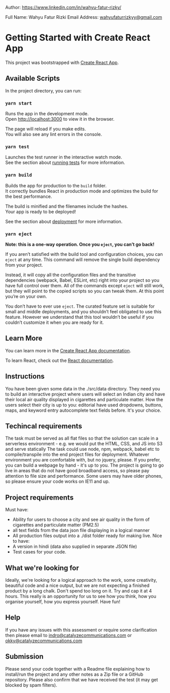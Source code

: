Author: https://www.linkedin.com/in/wahyu-fatur-rizky/

Full Name: Wahyu Fatur Rizki
Email Address: wahyufaturrizkyy@gmail.com

# Getting Started with Create React App

This project was bootstrapped with [Create React App](https://github.com/facebook/create-react-app).

## Available Scripts

In the project directory, you can run:

### `yarn start`

Runs the app in the development mode.\
Open [http://localhost:3000](http://localhost:3000) to view it in the browser.

The page will reload if you make edits.\
You will also see any lint errors in the console.

### `yarn test`

Launches the test runner in the interactive watch mode.\
See the section about [running tests](https://facebook.github.io/create-react-app/docs/running-tests) for more information.

### `yarn build`

Builds the app for production to the `build` folder.\
It correctly bundles React in production mode and optimizes the build for the best performance.

The build is minified and the filenames include the hashes.\
Your app is ready to be deployed!

See the section about [deployment](https://facebook.github.io/create-react-app/docs/deployment) for more information.

### `yarn eject`

**Note: this is a one-way operation. Once you `eject`, you can’t go back!**

If you aren’t satisfied with the build tool and configuration choices, you can `eject` at any time. This command will remove the single build dependency from your project.

Instead, it will copy all the configuration files and the transitive dependencies (webpack, Babel, ESLint, etc) right into your project so you have full control over them. All of the commands except `eject` will still work, but they will point to the copied scripts so you can tweak them. At this point you’re on your own.

You don’t have to ever use `eject`. The curated feature set is suitable for small and middle deployments, and you shouldn’t feel obligated to use this feature. However we understand that this tool wouldn’t be useful if you couldn’t customize it when you are ready for it.

## Learn More

You can learn more in the [Create React App documentation](https://facebook.github.io/create-react-app/docs/getting-started).

To learn React, check out the [React documentation](https://reactjs.org/).

## Instructions

You have been given some data in the ./src/data directory.
They need you to build an interactive project where users will select an Indian city and have their local air quality displayed in cigarettes and particulate matter.
How the users select their city is up to you: editorial have used dropdowns, buttons, maps, and keyword entry autocomplete text fields before. It's your choice.

## Techincal requirements

The task must be served as all flat files so that the solution can scale in a serverless environment - e.g. we would put the HTML, CSS, and JS into S3 and serve statically
The task could use node, npm, webpack, babel etc to compile/transpile into the end project files for deployment. Whatever environment you are comfortable with, but no jquery, please. If you prefer, you can build a webpage by hand - it's up to you.
The project is going to go live in areas that do not have good broadband access, so please pay attention to file size and performance.
Some users may have older phones, so please ensure your code works on IE11 and up.

## Project requirements

Must have:

- Ability for users to choose a city and see air quality in the form of cigarettes and particulate matter (PM2.5)
- all text fields from the data json file displaying in a logical manner
- All production files output into a ./dist folder ready for making live.
  Nice to have:
- A version in hindi (data also supplied in separate JSON file)
- Test cases for your code.

## What we're looking for

Ideally, we're looking for a logical approach to the work, some creativity, beautiful code and a nice output, but we are not expecting a finished product by a long chalk.
Don't spend too long on it. Try and cap it at 4 hours.
This really is an opportunity for us to see how you think, how you organise yourself, how you express yourself. Have fun!

## Help

If you have any issues with this assessment or require some clarification then please email to indro@catalyzecommunications.com or okky@catalyzecommunications.com

## Submission

Please send your code together with a Readme file explaining how to install/run the project and any other notes as a Zip file or a GitHub repository. Please also confirm that we have received the test (it may get blocked by spam filters).
